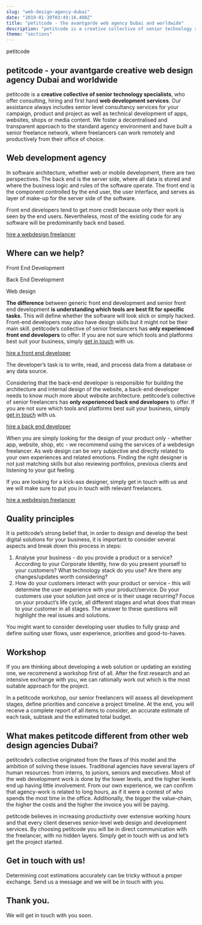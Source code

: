```yaml
---
slug: "web-design-agency-dubai"
date: "2019-01-30T03:49:16.408Z"
title: "petitcode - the avantgarde web agency Dubai and worldwide"
description: "petitcode is a creative collective of senior technology specialists. Whether you need a webdesign freelancer or a complete software solution, we only offer the best."
theme: "sections"
---
```


<Sections>
<Section>
<Columns>
<ColumnContent>

<KnockoutText>petitcode</KnockoutText>

# petitcode - your avantgarde creative web design agency Dubai and worldwide

petitcode is a **creative collective of senior technology specialists**, who offer consulting, hiring and first hand **web development services**. Our assistance always includes senior level consultancy services for your campaign, product and project as well as technical development of apps, websites, shops or media content. We foster a decentralised and transparent approach to the standard agency environment and have built a senior freelance network, where freelancers can work remotely and productively from their office of choice.
</ColumnContent>
<ColumnImage file="med-badr-chemmaoui-630239-unsplash.jpg" alt="our decentralised web agency structure will help you connect to top quality freelancers">
</ColumnImage>
</Columns>
</Section>
<Section>
<Columns reverse contentWidth="6">
<ColumnContent>

# Web development agency

In software architecture, whether web or mobile development, there are two perspectives. The back end is the server side, where all data is stored and where the business logic and rules of the software operate. The front end is the component controlled by the end user, the user interface, and serves as layer of make-up for the server side of the software.

Front end developers tend to get more credit because only their work is seen by the end users. Nevertheless, most of the existing code for any software will be predominantly back end based.

[hire a webdesign freelancer](#contact)

</ColumnContent>
<ColumnImage file="irfan-simsar-1144378-unsplash.jpg" alt="petitcode’s web design agency only executes state-of-the-art solutions">
</ColumnImage>
</Columns>

<Columns contentWidth="6">
<ColumnContent>

# Where can we help?

<Carousel>
<CarouselNavigation>

Front End Development

Back End Development

Web design

</CarouselNavigation>
<CarouselSlides>
<CarouselSlide>

**The difference** between
generic front end development and senior front end development **is understanding
which tools are best fit for specific tasks.**
This will define whether the software will look slick or simply
hacked. Front-end developers may also have design skills but it might
not be their main skill. petitcode’s
collective of senior freelancers has **only
experienced front end developers**
to offer. If you are not sure which tools and platforms best suit
your business, simply [get in touch](#contact) with us.

[hire a front end developer](#contact)

</CarouselSlide>
<CarouselSlide>

The developer’s task is to write, read, and process data from a
database or any data source.

Considering that the back-end developer is responsible for building the
architecture and internal design of the website, a back-end developer
needs to know much more about website architecture. petitcode’s
collective of senior freelancers has **only
experienced back end developers**
to offer. If you are not sure which tools and platforms best suit
your business, simply [get in touch](http://de-en/contact) with us.

[hire a back end developer](#contact)

</CarouselSlide>
<CarouselSlide>

When you are simply looking for the design of your product only - whether
app, website, shop, etc - we recommend using the services of a
webdesign freelancer. As web design can be very subjective and
directly related to your own experiences and related emotions.
Finding the right designer is not just matching skills but also
reviewing portfolios, previous clients and listening to your gut
feeling.

If you are looking for a kick-ass designer, simply get in touch with us
and we will make sure to put you in touch with relevant freelancers.

[hire a webdesign freelancer](#contact)

</CarouselSlide>
</CarouselSlides>
</Carousel>
</ColumnContent>
<ColumnImage file="joshua-aragon-1280300-unsplash.jpg" alt="petitcode’s web design agency only executes state-of-the-art solutions">
</ColumnImage>
</Columns>
</Section>
<Section>
<Columns>
<ColumnContent>

## Quality principles

It is petitcode’s strong belief that, in order to design and develop the best digital solutions for your business, it is important to consider several aspects and break down this process in steps:

1. Analyse your business - do you provide a product or a service? According to your Corporate Identity, how do you present yourself to your customers? What technology stack do you use? Are there any changes/updates worth considering?
2. How do your customers interact with your product or service - this will determine the user experience with your product/service. Do your customers use your solution just once or is their usage recurring? Focus on your product’s life cycle, all different stages and what does that mean to your customer in all stages. The answer to these questions will highlight the real issues and solutions.

You might want to consider developing user studies to fully grasp and define suiting user flows, user experience, priorities and good-to-haves.

</ColumnContent>
<ColumnImage file="med-badr-chemmaoui-630239-unsplash.jpg" alt="our decentralised web agency structure will help you connect to top quality freelancers">
</ColumnImage>
</Columns>
</Section>
<Section>
<Columns>
<ColumnContent>

## Workshop

If you are thinking about developing a web solution or updating an existing one, we recommend a workshop first of all. After the first research and an intensive exchange with you, we can rationally work out which is the most suitable approach for the project.

In a <Link humanId = "article-2"> petitcode workshop</Link>, our senior freelancers will assess all development stages, define priorities and conceive a project timeline. At the end, you will receive a complete report of all items to consider, an accurate estimate of each task, subtask and the estimated total budget.

</ColumnContent>
<ColumnImage reverse file="med-badr-chemmaoui-630239-unsplash.jpg" alt="our decentralised web agency structure will help you connect to top quality freelancers">
</ColumnImage>
</Columns>
</Section>
<Section>
<SectionContent>
<Centered>

# What makes petitcode different from other web design agencies Dubai?

petitcode’s collective originated from the flaws of this model and the ambition of solving these issues. Traditional agencies have several layers of human resources: from interns, to juniors, seniors and executives. Most of the web development work is done by the lower levels, and the higher levels end up having little involvement. From our own experience, we can confirm that agency-work is related to long hours, as if it were a contest of who spends the most time in the office. Additionally, the bigger the value-chain, the higher the costs and the higher the invoice you will be paying. 

petitcode believes in increasing productivity over extensive working hours and that every client deserves senior-level web design and development services. By choosing petitcode you will be in direct communication with the freelancer, with no hidden layers. Simply get in touch with us and let’s get the project started.

</Centered>
</SectionContent>
</Section>
<Section inverted scrollId="contact">
<SectionContent>
<ClientForm scrollTo="contact">
<FormIntro>

# Get in touch with us!

Determining cost estimations accurately can be tricky without a proper exchange. Send us a message and we will be in touch with you.

</FormIntro>
<FormSuccess>

# Thank you.

We will get in touch with you soon.

</FormSuccess>
</ClientForm>
</SectionContent>
</Section>
</Sections>
